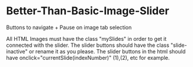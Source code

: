 # Better-Than-Basic-Image-Slider
Buttons to navigate + Pause on image tab selection

All HTML Images must have the class "mySlides" in order to get it connected with the slider.
The slider buttons should have the class "slide-inactive" or rename it as you please.
The slider buttons in the html should have onclick="currentSlide(indexNumber)" (1),(2), etc for example. 
